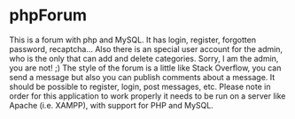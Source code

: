 # phpForum
This is a forum with php and MySQL. It has login, register, forgotten password, recaptcha... 
Also there is an special user account for the admin, who is the only that can add and delete categories. 
Sorry, I am the admin, you are not! ;)
The style of the forum is a little like Stack Overflow, you can send a message but also you can publish
comments about a message. It should be possible to register, login, post messages, etc. 
Please note in order for this application to work properly it needs to be run on a server like Apache (i.e. XAMPP),
with support for PHP and MySQL.
